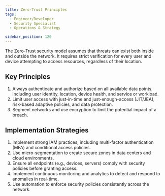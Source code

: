 ```yaml
---
title: Zero-Trust Principles
tags:
  - Engineer/Developer
  - Security Specialist
  - Operations & Strategy

sidebar_position: 120
---
```


The Zero-Trust security model assumes that threats can exist both inside and outside the network. It requires strict verification for every user and device attempting to access resources, regardless of their location.

## Key Principles

1. Always authenticate and authorize based on all available data points, including user identity, location, device health, and service or workload.
2. Limit user access with just-in-time and just-enough-access (JIT/JEA), risk-based adaptive policies, and data protection.
3. Segment networks and use encryption to limit the potential impact of a breach.

## Implementation Strategies

1. Implement strong IAM practices, including multi-factor authentication (MFA) and conditional access policies.
2. Use micro-segmentation to create secure zones in data centers and cloud environments.
3. Ensure all endpoints (e.g., devices, servers) comply with security policies before granting access.
4. Implement continuous monitoring and analytics to detect and respond to anomalies in real-time.
5. Use automation to enforce security policies consistently across the network.
